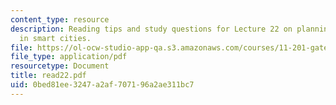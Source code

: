 ```yaml
---
content_type: resource
description: Reading tips and study questions for Lecture 22 on planning and the public
  in smart cities.
file: https://ol-ocw-studio-app-qa.s3.amazonaws.com/courses/11-201-gateway-planning-action-fall-2007/0bed81ee3247a2af707196a2ae311bc7_read22.pdf
file_type: application/pdf
resourcetype: Document
title: read22.pdf
uid: 0bed81ee-3247-a2af-7071-96a2ae311bc7
---
```

